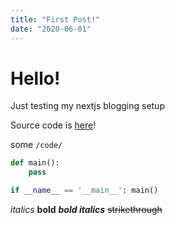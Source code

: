 ```yaml
---
title: "First Post!"
date: "2020-06-01"
---
```


# Hello!

Just testing my nextjs blogging setup

Source code is [here](https://github.com/UlisseMini/uli.rocks)!

some `/code/`
```py
def main():
    pass

if __name__ == '__main__': main()
```

*italics* **bold** ***bold italics*** ~~strikethrough~~
